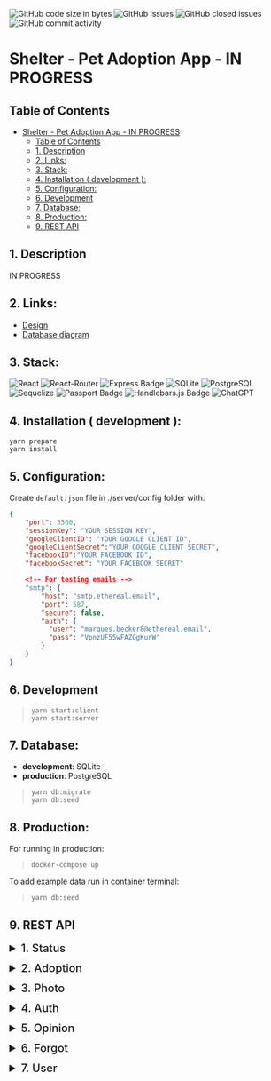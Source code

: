 ![GitHub code size in bytes](https://img.shields.io/github/languages/code-size/FIL708/shelter?style=for-the-badge)
![GitHub issues](https://img.shields.io/github/issues/FIL708/shelter?color=%23238636&style=for-the-badge)
![GitHub closed issues](https://img.shields.io/github/issues-closed/FIL708/shelter?color=%23A371F7&style=for-the-badge)
![GitHub commit activity](https://img.shields.io/github/commit-activity/m/FIL708/shelter?style=for-the-badge)

# Shelter - Pet Adoption App - IN PROGRESS

## Table of Contents

- [Shelter - Pet Adoption App - IN PROGRESS](#shelter---pet-adoption-app---in-progress)
  - [Table of Contents](#table-of-contents)
  - [1. Description](#1-description)
  - [2. Links:](#2-links)
  - [3. Stack:](#3-stack)
  - [4. Installation ( development ):](#4-installation--development-)
  - [5. Configuration:](#5-configuration)
  - [6. Development](#6-development)
  - [7. Database:](#7-database)
  - [8. Production:](#8-production)
  - [9. REST API](#9-rest-api)

## 1. Description

IN PROGRESS

## 2. Links:

- [Design](https://www.figma.com/file/gddkQdzVP0pw7dIb1oNa5C/animal-shelter?node-id=20%3A105&t=7muUg5TZjm3H3sBN-1)
- [Database diagram](https://drawsql.app/teams/estate/diagrams/shelter)

## 3. Stack:

![React](https://img.shields.io/badge/React-20232A?style=for-the-badge&logo=react&logoColor=61DAFB)
![React-Router](https://img.shields.io/badge/React_Router-CA4245?style=for-the-badge&logo=react-router&logoColor=white)
![Express Badge](https://img.shields.io/badge/Express-000?logo=express&logoColor=fff&style=for-the-badge)
![SQLite](https://img.shields.io/badge/SQLite-07405E?style=for-the-badge&logo=sqlite&logoColor=white)
![PostgreSQL](https://img.shields.io/badge/PostgreSQL-316192?style=for-the-badge&logo=postgresql&logoColor=white)
![Sequelize](https://img.shields.io/badge/Sequelize-52B0E7?style=for-the-badge&logo=Sequelize&logoColor=white)
![Passport Badge](https://img.shields.io/badge/Passport-34E27A?logo=passport&logoColor=000&style=for-the-badge)
![Handlebars.js Badge](https://img.shields.io/badge/Handlebars.js-000?logo=handlebarsdotjs&logoColor=fff&style=for-the-badge)
![ChatGPT](https://img.shields.io/badge/chatGPT-74aa9c?style=for-the-badge&logo=openai&logoColor=white)

## 4. Installation ( development ):

`yarn prepare`
<br>
`yarn install`

## 5. Configuration:

Create `default.json` file in ./server/config folder with:

```json
{
    "port": 3500,
    "sessionKey": "YOUR SESSION KEY",
    "googleClientID": "YOUR GOOGLE CLIENT ID",
    "googleClientSecret":"YOUR GOOGLE CLIENT SECRET",
    "facebookID":"YOUR FACEBOOK ID",
    "facebookSecret": "YOUR FACEBOOK SECRET"

    <!-- For testing emails -->
    "smtp": {
        "host": "smtp.ethereal.email",
        "port": 587,
        "secure": false,
        "auth": {
          "user": "marques.becker8@ethereal.email",
          "pass": "VpnzUF55wFAZGgKurW"
        }
    }
}
```

## 6. Development

> `yarn start:client` <br> `yarn start:server`

## 7. Database:

- **development**: SQLite
- **production**: PostgreSQL
  <br>

> `yarn db:migrate` <br> `yarn db:seed`

## 8. Production:

For running in production:
<br>

> `docker-compose up`

To add example data run in container terminal:

> `yarn db:seed`

## 9. REST API

<details id="status">
<summary style="font-size:20px; font-weight: 500; margin-bottom: 12px">1. Status</summary>

<strong style="background-color:#2c691d;margin:0 6px 0 0px;padding:2px 4px;border-radius:2px">GET</strong>
<strong style="letter-spacing:1px; font-size: 18px">/api/status</strong>

> [!NOTE]  
> Get crucial details about the server's location and the profile of the currently logged-in user.

<strong style="margin-left: 7px">Output:</strong>

- status
- server URL
- user profile

<br>

<details>
<summary style="margin-left: 7px; font-weight: 700">Output example:</summary>

```json
{
  "status": "Authenticated",
  "user": {
    "id": 1,
    "firstName": "John",
    "lastName": "Doe",
    "role": "admin",
    "email": "example@example.com",
    "phone": "111111111",
    "avatar": "https://example.com",
    "birthday": "2023-07-12T00:00:00.000Z",
    "createdAt": "2023-07-09T21:46:33.970Z",
    "updatedAt": "2023-07-22T22:20:39.412Z",
    "addressId": 1
  },
  "serverUrl": "http://localhost:3500"
}
```

</details>

---

</details>

<details id="adoption">
<summary style="font-size:20px; font-weight: 500; margin-bottom: 12px">2. Adoption</summary>

<strong style="background-color:#2c691d;margin:0 6px 0 0px;padding:2px 4px; border-radius:2px">GET</strong>
<strong style="letter-spacing:1px; font-size: 18px">/api/adoption</strong>

> [!NOTE]  
> This route provides a list of pets available for adoption.

<strong style="margin-left: 7px">Output:</strong>

- array of all adoptions
- data in each adoption record includes:
  - id
  - name
  - short description
  - number of likes
  - number of views
  - gender
  - age
  - weight
  - species
  - created date
  - address
  - photo

<br>

<details>
<summary style="margin-left: 7px; font-weight: 700">Output example:</summary>

```json
[
  {
    "id": 1,
    "name": "Rocky",
    "shortDescription": "Some description...",
    "likes": 0,
    "views": 112,
    "gender": "male",
    "age": 11,
    "weight": 32,
    "species": "dog",
    "createdAt": "2023-07-09T21:46:33.978Z",
    "address": {
      "id": 1,
      "city": "Warsaw",
      "country": "Poland"
    },
    "photos": [
      {
        "url": "https://photo/1"
      }
    ]
  },
  {
    "id": 2,
    "name": "Luna",
    "shortDescription": "Some description...",
    "likes": 0,
    "views": 8,
    "gender": "female",
    "age": 5,
    "weight": 17,
    "species": "dog",
    "createdAt": "2023-07-09T21:46:33.979Z",
    "address": {
      "id": 1,
      "city": "Warsaw",
      "country": "Poland"
    },
    "photos": [
      {
        "url": "https://photo/2"
      }
    ]
  }
]
```

</details>

<br>

<strong style="background-color:#2c691d;margin:0 6px 0 0px;padding:2px 4px; border-radius:2px">GET</strong>
<strong style="letter-spacing:1px; font-size: 18px">/api/adoption/:id</strong>

> [!NOTE]  
> This route retrieves specific adoption details based on the provided adoption ID.

<strong style="margin-left: 7px">Output:</strong>

- object with all data about specific adoption
- data in specific adoption record includes:
  - id
  - name
  - short description
  - number of likes
  - number of views
  - gander
  - age
  - weight
  - species
  - created date
  - address
  - list of photos
  - list of opinion with author data

<br>

<details>
<summary style="margin-left: 7px; font-weight: 700">Output example:</summary>

```json
{
  "id": 1,
  "name": "Rocky",
  "description": "Some long description",
  "shortDescription": "Some short description.",
  "likes": 0,
  "views": 112,
  "gender": "male",
  "age": 11,
  "weight": 32,
  "species": "dog",
  "createdAt": "2023-07-09T21:46:33.978Z",
  "address": {
    "id": 1,
    "city": "Warsaw",
    "country": "Poland"
  },
  "photos": [
    {
      "id": 1,
      "url": "https://alpha.aeon.co/images/acd6897d-9849-4188-92c6-79dabcbcd518/header_essay-final-gettyimages-685469924.jpg",
      "adoptionId": 1
    },
    {
      "id": 2,
      "url": "https://cdn.galleries.smcloud.net/t/galleries/gf-3YpJ-Szag-K4Gg_dog-niemiecki-1920x1080-nocrop.jpg",
      "adoptionId": 1
    }
  ],
  "opinions": [
    {
      "id": 1,
      "body": "Some opinion body",
      "createdAt": "2023-07-09T21:46:34.009Z",
      "updatedAt": "2023-07-09T21:46:34.009Z",
      "adoptionId": 1,
      "userId": 1,
      "user": {
        "firstName": "Joe",
        "lastName": "Doe",
        "avatar": "https://photo/3"
      }
    }
  ]
}
```

</details>

---

</details>

<details id="photo">
<summary style="font-size:20px; font-weight: 500; margin-bottom: 12px">3. Photo</summary>

<strong style="background-color:#2c691d;margin:0 6px 0 0px;padding:2px 4px; border-radius:2px">GET</strong>
<strong style="letter-spacing:1px; font-size: 18px">/api/photo</strong>

> [!NOTE]  
> A photo route showcases a variety of captivating photographs, focusing on pets and events

<strong style="margin-left: 7px">Output:</strong>

- array of photos
- each photo record includes:
  - id
  - url
  - array of tags

<br>

<details>
<summary style="margin-left: 7px; font-weight: 700">Output example:</summary>

```json
[
  {
    "id": 1,
    "url": "https://photo/1",
    "adoptionId": 1,
    "tags": [
      {
        "name": "main"
      },
      {
        "name": "dog"
      }
    ]
  },
  {
    "id": 2,
    "url": "https://photo/2",
    "adoptionId": 1,
    "tags": [
      {
        "name": "cat"
      }
    ]
  }
]
```

</details>

---

</details>

<details id="auth">
<summary style="font-size:20px; font-weight: 500; margin-bottom: 12px">4. Auth</summary>

<strong style="background-color:#2c609c;margin:0 6px 0 0px;padding:2px 4px; border-radius:2px">POST</strong>
<strong style="letter-spacing:1px; font-size: 18px">/api/auth/login</strong>

<strong style="background-color:#2c691d;margin:0 6px 0 0px;padding:2px 4px; border-radius:2px">GET</strong>
<strong style="letter-spacing:1px; font-size: 18px">/api/auth/logout</strong>

<strong style="background-color:#2c609c;margin:0 6px 0 0px;padding:2px 4px; border-radius:2px">POST</strong>
<strong style="letter-spacing:1px; font-size: 18px">/api/auth/register</strong>

<strong style="background-color:#2c691d;margin:0 6px 0 0px;padding:2px 4px; border-radius:2px">GET</strong>
<strong style="letter-spacing:1px; font-size: 18px">/api/auth/google</strong> 

<strong style="background-color:#2c691d;margin:0 6px 0 0px;padding:2px 4px; border-radius:2px">GET</strong>
<strong style="letter-spacing:1px; font-size: 18px">/api/auth/facebook</strong>

---

</details>

<details id="opinion">
<summary style="font-size:20px; font-weight: 500; margin-bottom: 12px">5. Opinion</summary>

<strong style="background-color:#2c609c;margin:0 6px 0 0px;padding:2px 4px; border-radius:2px">POST</strong>
<strong style="letter-spacing:1px; font-size: 18px">/api/opinion/:id</strong>

<img src="https://img.shields.io/badge/Logged%20In-Required-40a7e3?labelColor=dark grey&style=flat" alt="Logged In" />

<br>

> [!NOTE]  
> The post route ignites fresh perspectives about a specific pet, fostering discussions that shape new opinions within the community.

<strong style="margin-left: 7px">Input:</strong>

```json
{
  "body": "Opinion content"
}
```

<strong style="margin-left: 7px">Output:</strong>

```json
{
  "message": "Opinion successfully created",
  "opinion": {
    "id": 34,
    "body": "Opinion content",
    "adoptionId": "1",
    "userId": 1,
    "updatedAt": "2023-08-16T08:39:29.816Z",
    "createdAt": "2023-08-16T08:39:29.816Z",
    "user": {
      "firstName": "Joe",
      "lastName": "Doe",
      "avatar": "https://photo/1"
    }
  }
}
```

<br>

<strong style="background-color:#ab7413;margin:0 6px 0 0px;padding:2px 4px; border-radius:2px">PUT</strong>
<strong style="letter-spacing:1px; font-size: 18px">**/api/opinion/:id**</strong>

<img src="https://img.shields.io/badge/Logged%20In-Required-40a7e3?labelColor=dark grey&style=flat" alt="Logged In" />

<br>

> [!NOTE]  
> This endpoint is a feature that allows the author user to update their existing opinion about a pet available for adoption.

> [!IMPORTANT]  
> Please note that only users with an admin role are permitted to update all opinions for all pets.

<strong style="margin-left: 7px">Input:</strong>

```json
{
  "body": "Opinion content"
}
```


<strong style="margin-left: 7px">Output:</strong>

```json
{
  "message": "Opinion successfully updated"
}
```

<br>

<strong style="background-color:#9c3214;margin:0 6px 0 0px;padding:2px 4px; border-radius:2px">DELETE</strong>
<strong style="letter-spacing:1px; font-size: 18px">/api/opinion/:id</strong>

<img src="https://img.shields.io/badge/Logged%20In-Required-40a7e3?labelColor=dark grey&style=flat" alt="Logged In" />

<br>

> [!NOTE]  
> This endpoint allows authorized users to remove a specific opinion associated with a pet.

> [!IMPORTANT]  
> Please note that only users with an admin role are permitted to delete all opinions for all pets.

<strong style="margin-left: 7px">Output:</strong>

```json
{
  "message": "Opinion successfully deleted"
}
```
---

</details>

<details id="forgot">
<summary style="font-size:20px; font-weight: 500; margin-bottom: 12px">6. Forgot</summary>

<strong style="background-color:#2c691d;margin:0 6px 0 0px;padding:2px 4px; border-radius:2px">GET</strong>
<strong style="letter-spacing:1px; font-size: 18px">/api/forgot/:id</strong>

<strong style="background-color:#2c609c;margin:0 6px 0 0px;padding:2px 4px; border-radius:2px">POST</strong>
<strong style="letter-spacing:1px; font-size: 18px">/api/forgot/:id</strong>

<strong style="background-color:#2c609c;margin:0 6px 0 0px;padding:2px 4px; border-radius:2px">POST</strong>
<strong style="letter-spacing:1px; font-size: 18px">/api/forgot</strong>

---

</details>

<details id="user">
<summary style="font-size:20px; font-weight: 500; margin-bottom: 12px">7. User</summary>

<strong style="background-color:#2c691d;margin:0 6px 0 0px;padding:2px 4px; border-radius:2px">GET</strong>
<strong style="letter-spacing:1px; font-size: 18px">/api/user</strong>

<strong style="background-color:#2c691d;margin:0 6px 0 0px;padding:2px 4px; border-radius:2px">GET</strong>
<strong style="letter-spacing:1px; font-size: 18px">/api/user/:id</strong>

<strong style="background-color:#ab7413;margin:0 6px 0 0px;padding:2px 4px; border-radius:2px">PUT</strong>
<strong style="letter-spacing:1px; font-size: 18px">/api/user/:id</strong>

<strong style="background-color:#9c3214;margin:0 6px 0 0px;padding:2px 4px; border-radius:2px">DELETE</strong>
<strong style="letter-spacing:1px; font-size: 18px">/api/user/:id</strong>

---

</details>
